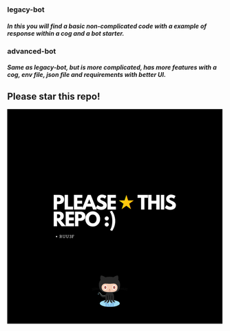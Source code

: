 ### legacy-bot
##### In this you will find a basic non-complicated code with a example of response within a cog and a bot starter.
### advanced-bot
##### Same as legacy-bot, but is more complicated, has more features with a cog, env file, json file and requirements with better UI.

## Please star this repo!
<img src="star.png">

